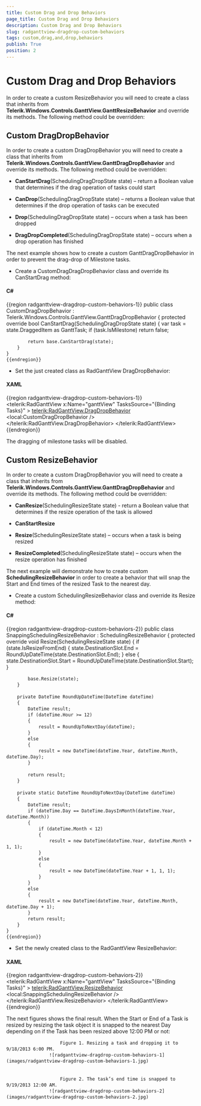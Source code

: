```yaml
---
title: Custom Drag and Drop Behaviors
page_title: Custom Drag and Drop Behaviors
description: Custom Drag and Drop Behaviors
slug: radganttview-dragdrop-custom-behaviors
tags: custom,drag,and,drop,behaviors
publish: True
position: 2
---
```


# Custom Drag and Drop Behaviors



In order to create a custom ResizeBehavior you will need to create a class that inherits from __Telerik.Windows.Controls.GanttView.GanttResizeBehavior__ and override its methods. The following method could be overridden:
            

## Custom DragDropBehavior

In order to create a custom DragDropBehavior you will need to create a class that inherits from __Telerik.Windows.Controls.GanttView.GanttDragDropBehavior__ and override its methods. The following method could be overridden:
                

* __CanStartDrag__(SchedulingDragDropState state) – return a Boolean value that determines if the drag operation of tasks could start
                        

* __CanDrop__(SchedulingDragDropState state) – returns a Boolean value that determines if the drop operation of tasks can be executed
                        

* __Drop__(SchedulingDragDropState state) – occurs when a task has been dropped
                        

* __DragDropCompleted__(SchedulingDragDropState state) – occurs when a drop operation has finished
                        

The next example shows how to create a custom GanttDragDropBehavior in order to prevent the drag-drop of Milestone tasks.
                

* Create a CustomDragDragDropBehavior class and override its CanStartDrag method:
                        

#### __C#__

{{region radganttview-dragdrop-custom-behaviors-1}}
	public class CustomDragDropBehavior : Telerik.Windows.Controls.GanttView.GanttDragDropBehavior
	{
	    protected override bool CanStartDrag(SchedulingDragDropState state)
	    {
	        var task = state.DraggedItem as GanttTask;
	        if (task.IsMilestone)
	            return false;
	
	        return base.CanStartDrag(state);
	    }
	}
	{{endregion}}



* Set the just created class as RadGanttView DragDropBehavior:
                        

#### __XAML__

{{region radganttview-dragdrop-custom-behaviors-1}}
	<telerik:RadGanttView  x:Name="ganttView" TasksSource="{Binding Tasks}" >
	    <telerik:RadGanttView.DragDropBehavior>
	        <local:CustomDragDropBehavior />
	    </telerik:RadGanttView.DragDropBehavior>
	</telerik:RadGanttView>
	{{endregion}}



The dragging of milestone tasks will be disabled.
                

## Custom ResizeBehavior

In order to create a custom DragDropBehavior you will need to create a class that inherits from __Telerik.Windows.Controls.GanttView.GanttDragDropBehavior__ and override its methods. The following method could be overridden:
                

* __CanResize__(SchedulingResizeState state) - return a Boolean value that determines if the resize operation of the task is allowed
                        

* __CanStartResize__

* __Resize__(SchedulingResizeState state) – occurs when a task is being resized
                        

* __ResizeCompleted__(SchedulingResizeState state) – occurs when the resize operation has finished
                        

The next example will demonstrate how to create custom __SchedulingResizeBehavior__ in order to create a behavior that will snap the Start and End times of the resized Task to the nearest day.
                

* Create a custom SchedulingResizeBehavior class and override its Resize method:
                        

#### __C#__

{{region radganttview-dragdrop-custom-behaviors-2}}
	public class SnappingSchedulingResizeBehavior : SchedulingResizeBehavior
	{
	    protected override void Resize(SchedulingResizeState state)
	    {
	        if (state.IsResizeFromEnd)
	        {
	            state.DestinationSlot.End = RoundUpDateTime(state.DestinationSlot.End);
	        }
	        else
	        {
	            state.DestinationSlot.Start = RoundUpDateTime(state.DestinationSlot.Start);
	        }
	
	        base.Resize(state);
	    }
	
	    private DateTime RoundUpDateTime(DateTime dateTime)
	    {
	        DateTime result;
	        if (dateTime.Hour >= 12)
	        {
	            result = RoundUpToNextDay(dateTime);
	        }
	        else
	        {
	            result = new DateTime(dateTime.Year, dateTime.Month, dateTime.Day);
	        }
	
	        return result;
	    }
	
	    private static DateTime RoundUpToNextDay(DateTime dateTime)
	    {
	        DateTime result;
	        if (dateTime.Day == DateTime.DaysInMonth(dateTime.Year, dateTime.Month))
	        {
	            if (dateTime.Month < 12)
	            {
	                result = new DateTime(dateTime.Year, dateTime.Month + 1, 1);
	            }
	            else
	            {
	                result = new DateTime(dateTime.Year + 1, 1, 1);
	            }
	        }
	        else
	        {
	            result = new DateTime(dateTime.Year, dateTime.Month, dateTime.Day + 1);
	        }
	        return result;
	    }
	}
	{{endregion}}



* Set the newly created class to the RadGanttView ResizeBehavior:
                        

#### __XAML__

{{region radganttview-dragdrop-custom-behaviors-2}}
	<telerik:RadGanttView  x:Name="ganttView" TasksSource="{Binding Tasks}" >
	    <telerik:RadGanttView.ResizeBehavior>
	        <local:SnappingSchedulingResizeBehavior />
	    </telerik:RadGanttView.ResizeBehavior>
	</telerik:RadGanttView>
	{{endregion}}



The next figures shows the final result. When the Start or End of a Task is resized by resizing the task object it is snapped to the nearest Day depending on if the Task has been resized above 12:00 PM or not:
                


                        Figure 1. Resizing a task and dropping it to 9/18/2013 6:00 PM.
                    ![radganttview-dragdrop-custom-behaviors-1](images/radganttview-dragdrop-custom-behaviors-1.jpg)


                        Figure 2. The task’s end time is snapped to 9/19/2013 12:00 AM.
                    ![radganttview-dragdrop-custom-behaviors-2](images/radganttview-dragdrop-custom-behaviors-2.jpg)
